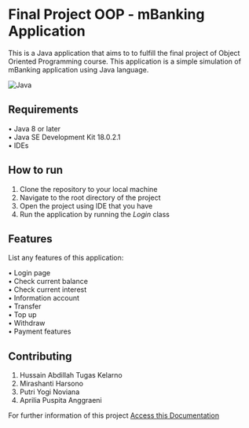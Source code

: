 # Final Project OOP - mBanking Application
This is a Java application that aims to to fulfill the final project of Object Oriented Programming course. This application is a simple simulation of mBanking application using Java language.

![Java](https://img.shields.io/badge/java-%23ED8B00.svg?style=for-the-badge&logo=java&logoColor=white)

## Requirements
• Java 8 or later </br>
• Java SE Development Kit 18.0.2.1 </br>
• IDEs </br>

## How to run
1. Clone the repository to your local machine
2. Navigate to the root directory of the project
3. Open the project using IDE that you have
4. Run the application by running the <i>Login</i> class

## Features
List any features of this application:

• Login page </br>
• Check current balance </br>
• Check current interest </br>
• Information account </br>
• Transfer </br>
• Top up </br>
• Withdraw </br>
• Payment features </br>

## Contributing
1. Hussain Abdillah Tugas Kelarno
2. Mirashanti Harsono
3. Putri Yogi Noviana
4. Aprilia Puspita Anggraeni

For further information of this project [Access this Documentation](https://docs.google.com/document/d/1ABED3Ht0nyq48rQQbOvwz74K5DIgW_0JMX-fSJAIsvs/edit?usp=sharing)

